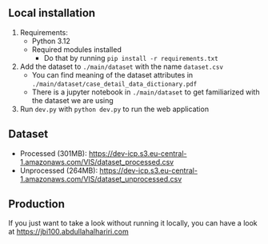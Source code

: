 ## Local installation
1. Requirements: 
   * Python 3.12
   * Required modules installed
     * Do that by running `pip install -r requirements.txt`
2. Add the dataset to `./main/dataset` with the name `dataset.csv`
   * You can find meaning of the dataset attributes in `./main/dataset/case_detail_data_dictionary.pdf`
   * There is a jupyter notebook in `./main/dataset` to get familiarized with the dataset we are using
3. Run `dev.py` with `python dev.py` to run the web application

## Dataset
- Processed (301MB): https://dev-icp.s3.eu-central-1.amazonaws.com/VIS/dataset_processed.csv
- Unprocessed (264MB): https://dev-icp.s3.eu-central-1.amazonaws.com/VIS/dataset_unprocessed.csv

## Production
If you just want to take a look without running it locally, you can have a look at https://jbi100.abdullahalhariri.com 
